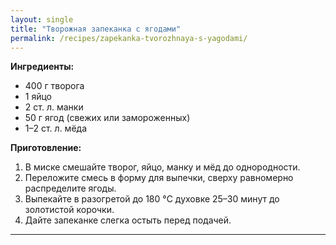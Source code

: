 ```yaml
---
layout: single
title: "Творожная запеканка с ягодами"
permalink: /recipes/zapekanka-tvorozhnaya-s-yagodami/
---
```


**Ингредиенты:**
- 400 г творога  
- 1 яйцо  
- 2 ст. л. манки  
- 50 г ягод (свежих или замороженных)  
- 1–2 ст. л. мёда  

**Приготовление:**
1. В миске смешайте творог, яйцо, манку и мёд до однородности.  
2. Переложите смесь в форму для выпечки, сверху равномерно распределите ягоды.  
3. Выпекайте в разогретой до 180 °C духовке 25–30 минут до золотистой корочки.  
4. Дайте запеканке слегка остыть перед подачей.  

---
